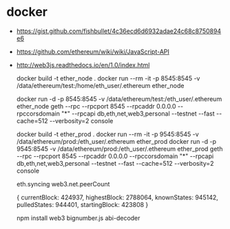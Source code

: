 # docker

- https://gist.github.com/fishbullet/4c36ecd6d6932adae24c68c8750894e6
- https://github.com/ethereum/wiki/wiki/JavaScript-API
- http://web3js.readthedocs.io/en/1.0/index.html





    docker build -t ether_node .
    docker run --rm -it -p 8545:8545 -v /data/ethereum/test:/home/eth_user/.ethereum ether_node

    docker run -d -p 8545:8545 -v /data/ethereum/test:/eth_user/.ethereum ether_node
    geth --rpc --rpcport 8545 --rpcaddr 0.0.0.0 --rpccorsdomain "*" --rpcapi db,eth,net,web3,personal --testnet --fast --cache=512 --verbosity=2 console
    
   
    docker build -t ether_prod .
    docker run --rm -it -p 9545:8545 -v /data/ethereum/prod:/eth_user/.ethereum ether_prod
    docker run -d -p 9545:8545 -v /data/ethereum/prod:/eth_user/.ethereum ether_prod
    geth --rpc --rpcport 8545 --rpcaddr 0.0.0.0 --rpccorsdomain "*" --rpcapi db,eth,net,web3,personal --testnet --fast --cache=512 --verbosity=2 console
   
  
    eth.syncing 
    web3.net.peerCount
    
    {
      currentBlock: 424937,
      highestBlock: 2788064,
      knownStates: 945142,
      pulledStates: 944401,
      startingBlock: 423808
    }
    
    npm install web3 bignumber.js abi-decoder

